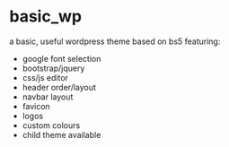 # basic_wp

a basic, useful wordpress theme based on bs5 featuring:
- google font selection
- bootstrap/jquery
- css/js editor
- header order/layout
- navbar layout
- favicon
- logos
- custom colours
- child theme available
